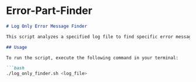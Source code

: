 # Error-Part-Finder


```markdown
# Log Only Error Message Finder

This script analyzes a specified log file to find specific error messages and displays them with colored output.

## Usage

To run the script, execute the following command in your terminal:

```bash
./log_only_finder.sh <log_file>

